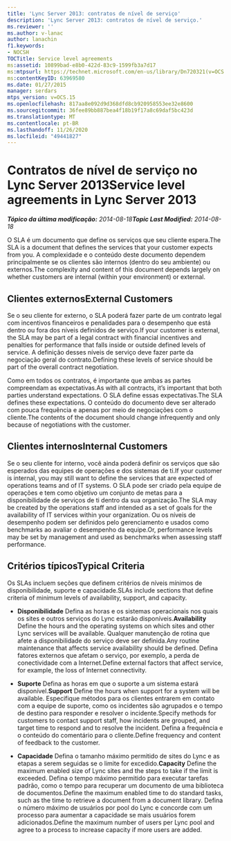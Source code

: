 ```yaml
---
title: 'Lync Server 2013: contratos de nível de serviço'
description: 'Lync Server 2013: contratos de nível de serviço.'
ms.reviewer: ''
ms.author: v-lanac
author: lanachin
f1.keywords:
- NOCSH
TOCTitle: Service level agreements
ms:assetid: 10899bad-e8b0-422d-83c9-1599fb3a7d17
ms:mtpsurl: https://technet.microsoft.com/en-us/library/Dn720321(v=OCS.15)
ms:contentKeyID: 63969580
ms.date: 01/27/2015
manager: serdars
mtps_version: v=OCS.15
ms.openlocfilehash: 817aa8e092d9d368dfd8cb920958553ee32e8600
ms.sourcegitcommit: 36fee89bb887bea4f18b19f17a8c69daf5bc423d
ms.translationtype: MT
ms.contentlocale: pt-BR
ms.lasthandoff: 11/26/2020
ms.locfileid: "49441827"
---
```

# <a name="service-level-agreements-in-lync-server-2013"></a><span data-ttu-id="516ff-103">Contratos de nível de serviço no Lync Server 2013</span><span class="sxs-lookup"><span data-stu-id="516ff-103">Service level agreements in Lync Server 2013</span></span>

<div data-xmlns="http://www.w3.org/1999/xhtml">

<div class="topic" data-xmlns="http://www.w3.org/1999/xhtml" data-msxsl="urn:schemas-microsoft-com:xslt" data-cs="https://msdn.microsoft.com/">

<div data-asp="https://msdn2.microsoft.com/asp">



</div>

<div id="mainSection">

<div id="mainBody"><span data-ttu-id="516ff-104">

<span> </span></span><span class="sxs-lookup"><span data-stu-id="516ff-104">

<span> </span></span></span>

<span data-ttu-id="516ff-105">_**Tópico da última modificação:** 2014-08-18_</span><span class="sxs-lookup"><span data-stu-id="516ff-105">_**Topic Last Modified:** 2014-08-18_</span></span>

<span data-ttu-id="516ff-106">O SLA é um documento que define os serviços que seu cliente espera.</span><span class="sxs-lookup"><span data-stu-id="516ff-106">The SLA is a document that defines the services that your customer expects from you.</span></span> <span data-ttu-id="516ff-107">A complexidade e o conteúdo deste documento dependem principalmente se os clientes são internos (dentro do seu ambiente) ou externos.</span><span class="sxs-lookup"><span data-stu-id="516ff-107">The complexity and content of this document depends largely on whether customers are internal (within your environment) or external.</span></span>

<div>

## <a name="external-customers"></a><span data-ttu-id="516ff-108">Clientes externos</span><span class="sxs-lookup"><span data-stu-id="516ff-108">External Customers</span></span>

<span data-ttu-id="516ff-109">Se o seu cliente for externo, o SLA poderá fazer parte de um contrato legal com incentivos financeiros e penalidades para o desempenho que está dentro ou fora dos níveis definidos de serviço.</span><span class="sxs-lookup"><span data-stu-id="516ff-109">If your customer is external, the SLA may be part of a legal contract with financial incentives and penalties for performance that falls inside or outside defined levels of service.</span></span> <span data-ttu-id="516ff-110">A definição desses níveis de serviço deve fazer parte da negociação geral do contrato.</span><span class="sxs-lookup"><span data-stu-id="516ff-110">Defining these levels of service should be part of the overall contract negotiation.</span></span>

<span data-ttu-id="516ff-111">Como em todos os contratos, é importante que ambas as partes compreendam as expectativas.</span><span class="sxs-lookup"><span data-stu-id="516ff-111">As with all contracts, it’s important that both parties understand expectations.</span></span> <span data-ttu-id="516ff-112">O SLA define essas expectativas.</span><span class="sxs-lookup"><span data-stu-id="516ff-112">The SLA defines these expectations.</span></span> <span data-ttu-id="516ff-113">O conteúdo do documento deve ser alterado com pouca frequência e apenas por meio de negociações com o cliente.</span><span class="sxs-lookup"><span data-stu-id="516ff-113">The contents of the document should change infrequently and only because of negotiations with the customer.</span></span>

</div>

<div>

## <a name="internal-customers"></a><span data-ttu-id="516ff-114">Clientes internos</span><span class="sxs-lookup"><span data-stu-id="516ff-114">Internal Customers</span></span>

<span data-ttu-id="516ff-115">Se o seu cliente for interno, você ainda poderá definir os serviços que são esperados das equipes de operações e dos sistemas de ti.</span><span class="sxs-lookup"><span data-stu-id="516ff-115">If your customer is internal, you may still want to define the services that are expected of operations teams and of IT systems.</span></span> <span data-ttu-id="516ff-116">O SLA pode ser criado pela equipe de operações e tem como objetivo um conjunto de metas para a disponibilidade de serviços de ti dentro da sua organização.</span><span class="sxs-lookup"><span data-stu-id="516ff-116">The SLA may be created by the operations staff and intended as a set of goals for the availability of IT services within your organization.</span></span> <span data-ttu-id="516ff-117">Ou os níveis de desempenho podem ser definidos pelo gerenciamento e usados como benchmarks ao avaliar o desempenho da equipe.</span><span class="sxs-lookup"><span data-stu-id="516ff-117">Or, performance levels may be set by management and used as benchmarks when assessing staff performance.</span></span>

</div>

<div>

## <a name="typical-criteria"></a><span data-ttu-id="516ff-118">Critérios típicos</span><span class="sxs-lookup"><span data-stu-id="516ff-118">Typical Criteria</span></span>

<span data-ttu-id="516ff-119">Os SLAs incluem seções que definem critérios de níveis mínimos de disponibilidade, suporte e capacidade.</span><span class="sxs-lookup"><span data-stu-id="516ff-119">SLAs include sections that define criteria of minimum levels of availability, support, and capacity.</span></span>

  - <span data-ttu-id="516ff-120">**Disponibilidade**   Defina as horas e os sistemas operacionais nos quais os sites e outros serviços do Lync estarão disponíveis.</span><span class="sxs-lookup"><span data-stu-id="516ff-120">**Availability**   Define the hours and the operating systems on which sites and other Lync services will be available.</span></span> <span data-ttu-id="516ff-121">Qualquer manutenção de rotina que afete a disponibilidade do serviço deve ser definida.</span><span class="sxs-lookup"><span data-stu-id="516ff-121">Any routine maintenance that affects service availability should be defined.</span></span> <span data-ttu-id="516ff-122">Defina fatores externos que afetam o serviço, por exemplo, a perda de conectividade com a Internet.</span><span class="sxs-lookup"><span data-stu-id="516ff-122">Define external factors that affect service, for example, the loss of Internet connectivity.</span></span>

  - <span data-ttu-id="516ff-123">**Suporte**   Defina as horas em que o suporte a um sistema estará disponível.</span><span class="sxs-lookup"><span data-stu-id="516ff-123">**Support**   Define the hours when support for a system will be available.</span></span> <span data-ttu-id="516ff-124">Especifique métodos para os clientes entrarem em contato com a equipe de suporte, como os incidentes são agrupados e o tempo de destino para responder e resolver o incidente.</span><span class="sxs-lookup"><span data-stu-id="516ff-124">Specify methods for customers to contact support staff, how incidents are grouped, and target time to respond and to resolve the incident.</span></span> <span data-ttu-id="516ff-125">Defina a frequência e o conteúdo do comentário para o cliente.</span><span class="sxs-lookup"><span data-stu-id="516ff-125">Define frequency and content of feedback to the customer.</span></span>

  - <span data-ttu-id="516ff-126">**Capacidade**   Defina o tamanho máximo permitido de sites do Lync e as etapas a serem seguidas se o limite for excedido.</span><span class="sxs-lookup"><span data-stu-id="516ff-126">**Capacity**   Define the maximum enabled size of Lync sites and the steps to take if the limit is exceeded.</span></span> <span data-ttu-id="516ff-127">Defina o tempo máximo permitido para executar tarefas padrão, como o tempo para recuperar um documento de uma biblioteca de documentos.</span><span class="sxs-lookup"><span data-stu-id="516ff-127">Define the maximum enabled time to do standard tasks, such as the time to retrieve a document from a document library.</span></span> <span data-ttu-id="516ff-128">Defina o número máximo de usuários por pool do Lync e concorde com um processo para aumentar a capacidade se mais usuários forem adicionados.</span><span class="sxs-lookup"><span data-stu-id="516ff-128">Define the maximum number of users per Lync pool and agree to a process to increase capacity if more users are added.</span></span>

<span data-ttu-id="516ff-129"></div>

</div>

<span> </span>

</div>

</div>

</span><span class="sxs-lookup"><span data-stu-id="516ff-129"></div>

</div>

<span> </span>

</div>

</div>

</span></span></div>

